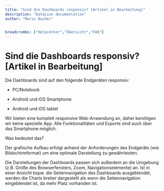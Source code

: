 ```yaml
---
title: "Sind die Dashboards responsiv? [Artikel in Bearbeitung]"
description: "DataLion documentation"
author: "Mario Bacher"


breadcrumbs: ["Helpcenter","Übersicht","FAQ"]
---
```


# Sind die Dashboards responsiv? [Artikel in Bearbeitung]

Die Dashboards sind auf den folgende Endgeräten responsiv:

-   PC/Notebook
    
-   Android und iOS Smartphone
    
-   Android und iOS tablet
    

Wir bieten eine komplett responsive Web-Anwendung an, daher benötigen wir keine spezielle App. Alle Funktionalitäten und Exporte sind auch über das Smartphone möglich.

Was bedeutet das?

Der grafische Aufbau erfolgt anhand der Anforderungen des Endgeräts (wie Bildschirmformat) um eine optimale Darstellung zu gewährleisten. 

Die Darstellungen der Dashboards passen sich außerdem an die Umgebung (z.B. Größe des Browserfensters, Zoom, Navigationselemente) an. Ist in einer Ansicht bspw. die Seitennavigation des Dashboards ausgeblendet, werden die Charts breiter dargestellt als wenn die Seitennavigation eingeblendet ist, da mehr Platz vorhanden ist.
